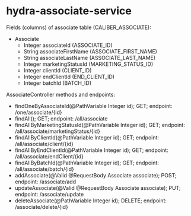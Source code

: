 # hydra-associate-service

Fields (columns) of associate table (CALIBER_ASSOCIATE):

* Associate
	* Integer associateId (ASSOCIATE_ID)
	* String associateFirstName (ASSOCIATE_FIRST_NAME)
	* String associateLastName (ASSOCIATE_LAST_NAME)
	* Integer marketingStatusId (MARKETING_STATUS_ID)
	* Integer clientId (CLIENT_ID)
	* Integer endClientId (END_CLIENT_ID)
	* Integer batchId (BATCH_ID)
			
AssociateController methods and endpoints:

* findOneByAssociateId(@PathVariable Integer id); GET; endpoint: /one/associate/{id}
* findAll(); GET; endpoint: /all/associate
* findAllByMarketingStatusId(@PathVariable Integer id); GET; endpoint: /all/associate/marketingStatus/{id}
* findAllByClientId(@PathVariable Integer id); GET; endpoint: /all/associate/client/{id}
* findAllByEndClientId(@PathVariable Integer id); GET; endpoint: /all/associate/endClient/{id}
* findAllByBatchId(@PathVariable Integer id); GET; endpoint: /all/associate/batch/{id}
* addAssociate(@Valid @RequestBody Associate associate); POST; endpoint: /associate/add
* updateAssociate(@Valid @RequestBody Associate associate); PUT; endpoint: /associate/update
* deleteAssociate(@PathVariable Integer id); DELETE; endpoint: /associate/delete/{id}